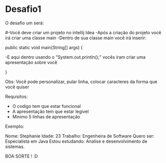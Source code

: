 # Desafio1

O desafio um será:

#-Você deve criar um projeto no intellij Idea
-Após a criação do projeto você irá criar uma classe main
-Dentro de sua classe main você irá inserir:

public static void main(String[] args) {

-E aqui dentro usando o "System.out.println();" vocês iram criar uma apresentação sobre você
        
}

Obs: Você pode personalizar, pular linha, colocar caracteres da forma que você quiser

Requisitos:
- O codigo tem que estar funcional
- A apresentação tem que estar legivel
- Minimo 5 linhas de apresentação

Exemplo:

Nome: Stephanie
Idade: 23
Trabalho: Engenheira de Software
Quero ser: Especialista em Java
Estou estudando: Analise e desenvolvimento de sistemas.

BOA SORTE ! :D
